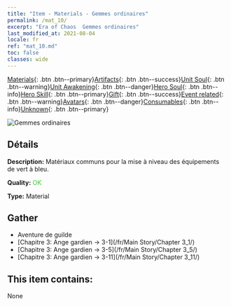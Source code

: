 ```yaml
---
title: "Item - Materials - Gemmes ordinaires"
permalink: /mat_10/
excerpt: "Era of Chaos  Gemmes ordinaires"
last_modified_at: 2021-08-04
locale: fr
ref: "mat_10.md"
toc: false
classes: wide
---
```

 [Materials](/ItemsFR/){: .btn .btn--primary}[Artifacts](/ItemsFR/Artifacts/){: .btn .btn--success}[Unit Soul](/ItemsFR/UnitSoul/){: .btn .btn--warning}[Unit Awakening](/ItemsFR/UnitAwakening/){: .btn .btn--danger}[Hero Soul](/ItemsFR/HeroSoul/){: .btn .btn--info}[Hero Skill](/ItemsFR/HeroSkill/){: .btn .btn--primary}[Gift](/ItemsFR/Gift/){: .btn .btn--success}[Event related](/ItemsFR/Events/){: .btn .btn--warning}[Avatars](/ItemsFR/Avatars/){: .btn .btn--danger}[Consumables](/ItemsFR/Consumables/){: .btn .btn--info}[Unknown](/ItemsFR/Unknown/){: .btn .btn--primary}

 ![Gemmes ordinaires](/images/t/i_cailiao_baoshi1.png)

## Détails
 **Description:** Matériaux communs pour la mise à niveau des équipements de vert à bleu.

 **Quality:** <span style="color: #32CD32">OK</span>

 **Type:** Material

## Gather

*    Aventure de guilde 
*    [Chapitre 3: Ange gardien -> 3-1](/fr/Main Story/Chapter 3_1/) 
*    [Chapitre 3: Ange gardien -> 3-5](/fr/Main Story/Chapter 3_5/) 
*    [Chapitre 3: Ange gardien -> 3-11](/fr/Main Story/Chapter 3_11/) 

## This item contains:

  None

